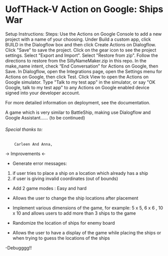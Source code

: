 # UofTHack-V Action on Google: Ships War

Setup Instructions:
Steps:
Use the Actions on Google Console to add a new project with a name of your choosing.
Under Build a custom app, click BUILD in the Dialogflow box and then click Create Actions on Dialogflow.
Click "Save" to save the project.
Click on the gear icon to see the project settings.
Select "Export and Import".
Select "Restore from zip". Follow the directions to restore from the SillyNameMaker.zip in this repo.
In the make_name intent, check “End Conversation” for Actions on Google, then Save.
In Dialogflow, open the Integrations page, open the Settings menu for Actions on Google, then click Test.
Click View to open the Actions on Google simulator.
Type "Talk to my test app" in the simulator, or say "OK Google, talk to my test app" to any Actions on Google enabled device signed into your developer account.

For more detailed information on deployment, see the documentation.

A game which is very similar to BattleShip, making use Dialogflow and Google Assistant...... (to be continued)




###### Special thanks to: #########
        Carleen And Anna, 


-> Improvements <-
- Generate error messages:
1. if user tries to place a ship on a location which already has a ship 
2. if user is giving invalid coordinates (out of bounds)

- Add 2 game modes : Easy and hard

- Allows the user to change the ship locations after placement

- Implement various dimensions of the game, for example: 5 x 5, 6 x 6 ,  10 x 10 and allows users to add more than 3 ships to the game

- Randomize the location of ships for enemy board

- Allows the user to have a display of the game while placing the ships or when trying to guess the locations of the ships

-Debugggg!!
